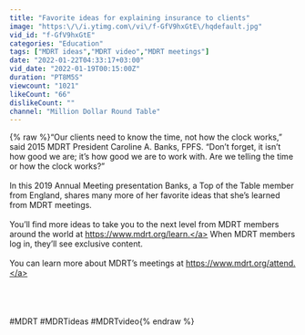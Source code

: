 ```yaml
---
title: "Favorite ideas for explaining insurance to clients"
image: "https:\/\/i.ytimg.com\/vi\/f-GfV9hxGtE\/hqdefault.jpg"
vid_id: "f-GfV9hxGtE"
categories: "Education"
tags: ["MDRT ideas","MDRT video","MDRT meetings"]
date: "2022-01-22T04:33:17+03:00"
vid_date: "2022-01-19T00:15:00Z"
duration: "PT8M5S"
viewcount: "1021"
likeCount: "66"
dislikeCount: ""
channel: "Million Dollar Round Table"
---
```

{% raw %}“Our clients need to know the time, not how the clock works,” said 2015 MDRT President Caroline A. Banks, FPFS. “Don’t forget, it isn’t how good we are; it’s how good we are to work with. Are we telling the time or how the clock works?”<br /><br />In this 2019 Annual Meeting presentation Banks, a Top of the Table member from England, shares many more of her favorite ideas that she’s learned from MDRT meetings.<br /><br />You’ll find more ideas to take you to the next level from MDRT members around the world at <a rel="nofollow" target="blank" href="https://www.mdrt.org/learn.">https://www.mdrt.org/learn.</a> When MDRT members log in, they’ll see exclusive content. <br /><br />You can learn more about MDRT’s meetings at <a rel="nofollow" target="blank" href="https://www.mdrt.org/attend.">https://www.mdrt.org/attend.</a><br /><br /><br /><br /><br />#MDRT #MDRTideas #MDRTvideo{% endraw %}
